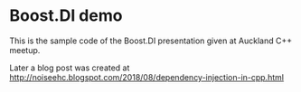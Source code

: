 # Boost.DI demo

This is the sample code of the Boost.DI presentation given at Auckland C++ meetup.

Later a blog post was created at http://noiseehc.blogspot.com/2018/08/dependency-injection-in-cpp.html

